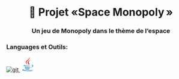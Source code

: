 <h1 align="center">👋 Projet «Space Monopoly »</h1>
<h3 align="center">Un jeu de Monopoly dans le thème de l’espace</h3>

<h3 align="left">Languages et Outils:</h3>
<p align="left"> <a href="https://git-scm.com/" target="_blank"> <img src="https://www.vectorlogo.zone/logos/git-scm/git-scm-icon.svg" alt="git" width="40" height="40"/> </a> <a href="https://www.java.com" target="_blank"> <img src="https://raw.githubusercontent.com/devicons/devicon/master/icons/java/java-original.svg" alt="java" width="40" height="40"/> </a> </p>
